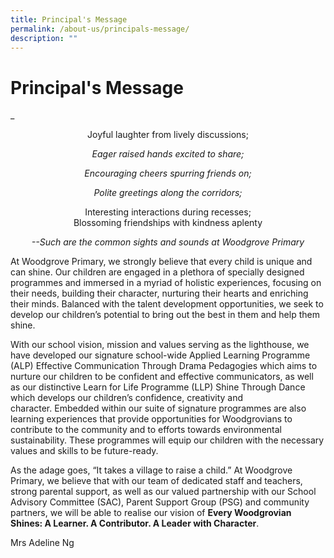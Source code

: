 ```yaml
---
title: Principal's Message
permalink: /about-us/principals-message/
description: ""
---
```

# **Principal's Message**
	
_<center> Joyful laughter from lively discussions; </center>

_<center>Eager raised hands excited to share;</center>_

_<center>Encouraging cheers spurring friends on;</center>_

_<center>Polite greetings along the corridors;</center>_

<center>Interesting interactions during recesses;</center>

<center>Blossoming friendships with kindness aplenty</center>

_<center>--Such are the common sights and sounds at Woodgrove Primary </center>_


At Woodgrove Primary, we strongly believe that every child is unique and can shine. Our children are engaged in a plethora of specially designed programmes and immersed in a myriad of holistic experiences, focusing on their needs, building their character, nurturing their hearts and enriching their minds. Balanced with the talent development opportunities, we seek to develop our children’s potential to bring out the best in them and help them shine.

With our school vision, mission and values serving as the lighthouse, we have developed our signature school-wide Applied Learning Programme (ALP) Effective Communication Through Drama Pedagogies which aims to nurture our children to be confident and effective communicators, as well as our distinctive Learn for Life Programme (LLP) Shine Through Dance which develops our children’s confidence, creativity and character. Embedded within our suite of signature programmes are also learning experiences that provide opportunities for Woodgrovians to contribute to the community and to efforts towards environmental sustainability. These programmes will equip our children with the necessary values and skills to be future-ready.

As the adage goes, “It takes a village to raise a child.” At Woodgrove Primary, we believe that with our team of dedicated staff and teachers, strong parental support, as well as our valued partnership with our School Advisory Committee (SAC), Parent Support Group (PSG) and community partners, we will be able to realise our vision of **Every Woodgrovian Shines: A Learner. A Contributor. A Leader with Character**. 

Mrs Adeline Ng